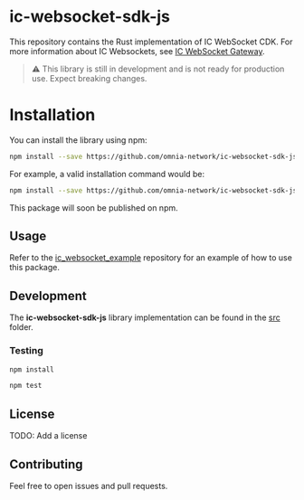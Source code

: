 # ic-websocket-sdk-js

This repository contains the Rust implementation of IC WebSocket CDK. For more information about IC Websockets, see [IC WebSocket Gateway](https://github.com/omnia-network/ic-websocket-gateway).

> ⚠️ This library is still in development and is not ready for production use. Expect breaking changes.

# Installation

You can install the library using npm:

```bash
npm install --save https://github.com/omnia-network/ic-websocket-sdk-js.git#<last-commit-on-this-repo>
```

For example, a valid installation command would be:

```bash
npm install --save https://github.com/omnia-network/ic-websocket-sdk-js.git#080acdb812fd5ab14bdfd314327b34d62a843137
```

This package will soon be published on npm.

## Usage

Refer to the [ic_websocket_example](https://github.com/omnia-network/ic_websocket_example) repository for an example of how to use this package.

## Development

The **ic-websocket-sdk-js** library implementation can be found in the [src](./src/) folder.

### Testing

```bash
npm install

npm test
```

## License

TODO: Add a license

## Contributing

Feel free to open issues and pull requests.
